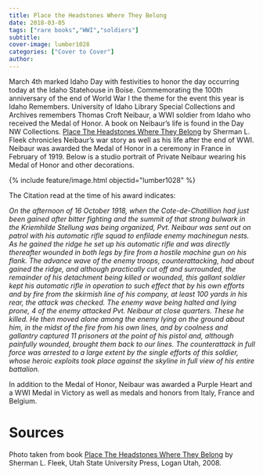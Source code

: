 ```yaml
---
title: Place the Headstones Where They Belong
date: 2018-03-05
tags: ["rare books","WWI","soldiers"]
subtitle: 
cover-image: lumber1028
categories: ["Cover to Cover"]
author: 
---
```


March 4th marked Idaho Day with festivities to
honor the day occurring today at the Idaho Statehouse in Boise. Commemorating the 100th anniversary of the end of World War I the theme for the event this year is Idaho Remembers. University of Idaho Library Special Collections and Archives remembers Thomas Croft Neibaur, a WWI soldier from Idaho who received the Medal of Honor. A book on Neibaur’s life is found in the Day NW Collections. [Place The Headstones Where They Belong](https://alliance-primo.hosted.exlibrisgroup.com/permalink/f/m1uotc/CP71101513450001451) by Sherman L. Fleek chronicles Neibaur’s war story as well as his life after the end of WWI. Neibaur was awarded the Medal of Honor in a ceremony in France in February of 1919. Below is a studio portrait of Private Neibaur wearing his Medal of Honor and other decorations.

{% include feature/image.html objectid="lumber1028" %}

The Citation read at the time of his award indicates:

*On the afternoon of 16 October 1918, when the Cote-de-Chatillion had just been gained after bitter fighting and the summit of that strong bulwark in the Kriemhilde Stellung was being organized, Pvt. Neibaur was sent out on patrol with his automatic rifle squad to enfilade enemy machinegun nests. As he gained the ridge he set up his automatic rifle and was directly thereafter wounded in both legs by fire from a hostile machine gun on his flank. The advance wave of the enemy troops, counterattacking, had about gained the ridge, and although practically cut off and surrounded, the remainder of his detachment being killed or wounded, this gallant soldier kept his automatic rifle in operation to such effect that by his own efforts and by fire from the skirmish line of his company, at least 100 yards in his rear, the attack was checked. The enemy wave being halted and Iying prone, 4 of the enemy attacked Pvt. Neibaur at close quarters. These he killed. He then moved alone among the enemy Iying on the ground about him, in the midst of the fire from his own lines, and by coolness and gallantry captured 11 prisoners at the point of his pistol and, although painfully wounded, brought them back to our lines. The counterattack in full force was arrested to a large extent by the single efforts of this soldier, whose heroic exploits took place against the skyline in full view of his entire battalion.*

In addition to the Medal of Honor, Neibaur was awarded a Purple Heart and a WWI Medal in Victory as well as medals and honors from Italy, France and Belgium.

# Sources

Photo taken from book [Place The Headstones Where They Belong](https://alliance-primo.hosted.exlibrisgroup.com/permalink/f/m1uotc/CP71101513450001451) by Sherman L. Fleek, Utah State University Press, Logan Utah, 2008.